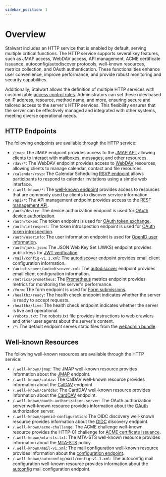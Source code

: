```yaml
---
sidebar_position: 1
---
```


# Overview

Stalwart includes an HTTP service that is enabled by default, serving multiple critical functions. The HTTP service supports several key features, such as JMAP access, WebDAV access, API management, ACME certificate issuance, autoconfig/autodiscover protocols, well-known resources, metrics collection, and OAuth authentication. These functionalities enhance user convenience, improve performance, and provide robust monitoring and security capabilities.

Additionally, Stalwart allows the definition of multiple HTTP services with customizable [access control rules](/docs/http/access-control). Administrators can set these rules based on IP address, resource, method name, and more, ensuring secure and tailored access to the server's HTTP services. This flexibility ensures that the server can be effectively managed and integrated with other systems, meeting diverse operational needs.

## HTTP Endpoints

The following endpoints are available through the HTTP service:

- `/jmap`: The JMAP endpoint provides access to the [JMAP API](/docs/http/jmap/overview), allowing clients to interact with mailboxes, messages, and other resources.
- `/dav/*`: The WebDAV endpoint provides access to [WebDAV](/docs/http/webdav/overview) resources, allowing clients to manage calendar, contact and file resources.
- `/calendar/rsvp`: The Calendar Scheduling [RSVP endpoint](/docs/collaboration/scheduling#http-rsvp) allows participants to respond to calendar invitations using a simple web interface.
- `/.well-known/*`: The [well-known endpoint](#well-known-resources) provides access to resources that are commonly used by clients to discover service information.
- `/api/*`: The API management endpoint provides access to the [REST management API](/docs/api/management/overview).
- `/auth/device`: The device authorization endpoint is used for [OAuth device authorization](/docs/auth/oauth/overview).
- `/auth/token`: The token endpoint is used for [OAuth token exchange](/docs/auth/oauth/overview).
- `/auth/introspect`: The token introspection endpoint is used for [OAuth token introspection](/docs/auth/oauth/endpoints#authintrospect).
- `/auth/userinfo`: The user information endpoint is used for [OpenID user information](/docs/auth/openid/endpoints#authuserinfo).
- `/auth/jwks.json`: The JSON Web Key Set (JWKS) endpoint provides public keys for [JWT verification](/docs/auth/openid/endpoints#authjwksjson).
- `/mail/config-v1.1.xml`: The [autodiscover](/docs/server/autoconfig) endpoint provides email client configuration information.
- `/autodiscover/autodiscover.xml`: The [autodiscover](/docs/server/autoconfig) endpoint provides email client configuration information.
- `/metrics/prometheus`: The [Prometheus](/docs/telemetry/metrics/prometheus) metrics endpoint provides metrics for monitoring the server's performance.
- `/form`: The form endpoint is used for [Form submissions](/docs/http/form-submission).
- `/healthz/ready`: The health check endpoint indicates whether the server is ready to accept requests.
- `/healthz/live`: The health check endpoint indicates whether the server is live and operational.
- `/robots.txt`: The robots.txt file provides instructions to web crawlers and other user agents about the server's content.
- `/*`: The default endpoint serves static files from the [webadmin bundle](/docs/management/webadmin/overview).

## Well-known Resources

The following well-known resources are available through the HTTP service:

- `/.well-known/jmap`: The JMAP well-known resource provides information about the [JMAP](/docs/http/jmap/overview) endpoint. 
- `/.well-known/caldav`: The CalDAV well-known resource provides information about the [CalDAV](/docs/collaboration/calendar) endpoint.
- `/.well-known/carddav`: The CardDAV well-known resource provides information about the [CardDAV](/docs/collaboration/contact) endpoint.
- `/.well-known/oauth-authorization-server`: The OAuth authorization server well-known resource provides information about the [OAuth](/docs/auth/oauth/overview) authorization server.
- `/.well-known/openid-configuration`: The OIDC discovery well-known resource provides information about the [OIDC](/docs/auth/openid/overview) discovery endpoint.
- `/.well-known/acme-challenge`: The ACME challenge well-known resource provides the HTTP-01 challenge for [ACME certificate issuance](/docs/server/tls/acme/challenges#http-01).
- `/.well-known/mta-sts.txt`: The MTA-STS well-known resource provides information about the [MTA-STS](/docs/mta/transport-security/mta-sts) policy.
- `/.well-known/mail-v1.xml`: The mail configuration well-known resource provides information about the [configuration endpoint](/docs/server/autoconfig).
- `/.well-known/autoconfig/mail/config-v1.1.xml`: The autoconfig mail configuration well-known resource provides information about the [autconfig](/docs/server/autoconfig) mail configuration endpoint.
